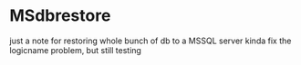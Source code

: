 # MSdbrestore
just a note for restoring whole bunch of db to a MSSQL server
kinda fix the logicname problem, but still testing
